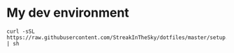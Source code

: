 # My dev environment

```
curl -sSL https://raw.githubusercontent.com/StreakInTheSky/dotfiles/master/setup.sh | sh
```
